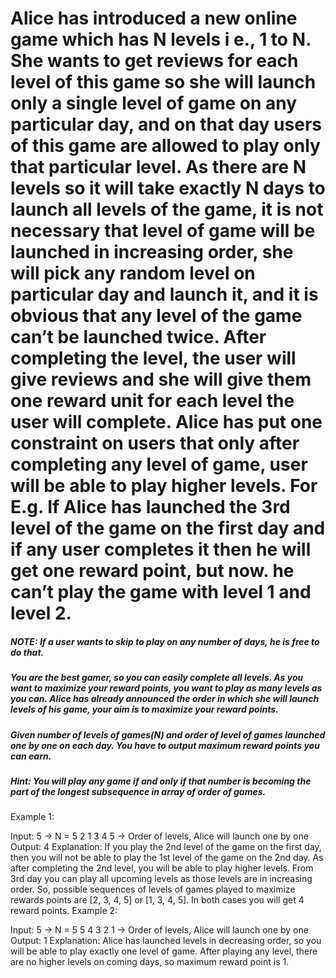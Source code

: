 # Alice has introduced a new online game which has N levels i e., 1 to N. She wants to get reviews for each level of this game so she will launch only a single level of game on any particular day, and on that day users of this game are allowed to play only that particular level. As there are N levels so it will take exactly N days to launch all levels of the game, it is not necessary that level of game will be launched in increasing order, she will pick any random level on particular day and launch it, and it is obvious that any level of the game can’t be launched twice. After completing the level, the user will give reviews and she will give them one reward unit for each level the user will complete. Alice has put one constraint on users that only after completing any level of game, user will be able to play higher levels. For E.g. If Alice has launched the 3rd level of the game on the first day and if any user completes it then he will get one reward point, but now. he can’t play the game with level 1 and level 2.

##### NOTE: If a user wants to skip to play on any number of days, he is free to do that.

##### You are the best gamer, so you can easily complete all levels. As you want to maximize your reward points, you want to play as many levels as you can. Alice has already announced the order in which she will launch levels of his game, your aim is to maximize your reward points.

##### Given number of levels of games(N) and order of level of games launched one by one on each day. You have to output maximum reward points you can earn.

##### Hint: You will play any game if and only if that number is becoming the part of the longest subsequence in array of order of games.

Example 1:

Input:
5 -> N = 5
2 1 3 4 5 -> Order of levels, Alice will launch one by one
Output:
4
Explanation:
If you play the 2nd level of the game on the first day, then you will not be able to play the 1st level of the game on the 2nd day. As after completing the 2nd level, you will be able to play higher levels. From 3rd day you can play all upcoming levels as those levels are in increasing order. So, possible sequences of levels of games played to maximize rewards points are [2, 3, 4, 5] or [1, 3, 4, 5]. In both cases you will get 4 reward points.
Example 2:

Input:
5 -> N = 5
5 4 3 2 1 -> Order of levels, Alice will launch one by one
Output:
1
Explanation:
Alice has launched levels in decreasing order, so you will be able to play exactly one level of game. After playing any level, there are no higher levels on coming days, so maximum reward point is 1.